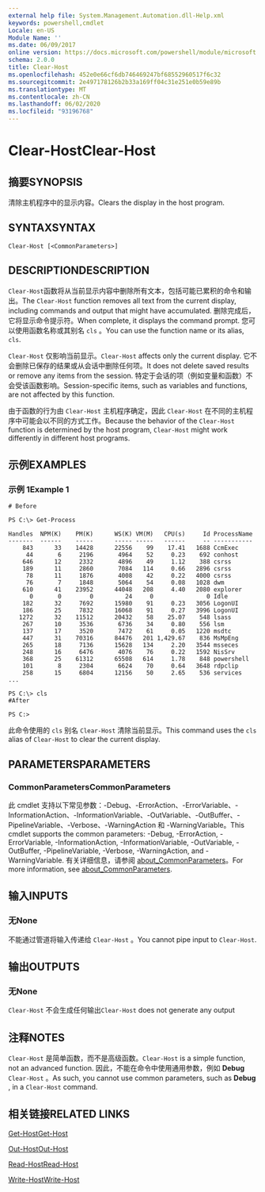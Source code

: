 ```yaml
---
external help file: System.Management.Automation.dll-Help.xml
keywords: powershell,cmdlet
Locale: en-US
Module Name: ''
ms.date: 06/09/2017
online version: https://docs.microsoft.com/powershell/module/microsoft.powershell.core/clear-host?view=powershell-7.1&WT.mc_id=ps-gethelp
schema: 2.0.0
title: Clear-Host
ms.openlocfilehash: 452e0e66cf6db746469247bf68552960517f6c32
ms.sourcegitcommit: 2e497178126b2b33a169ff04c31e251e0b59e89b
ms.translationtype: MT
ms.contentlocale: zh-CN
ms.lasthandoff: 06/02/2020
ms.locfileid: "93196768"
---
```

# <span data-ttu-id="2c557-103">Clear-Host</span><span class="sxs-lookup"><span data-stu-id="2c557-103">Clear-Host</span></span>

## <span data-ttu-id="2c557-104">摘要</span><span class="sxs-lookup"><span data-stu-id="2c557-104">SYNOPSIS</span></span>

<span data-ttu-id="2c557-105">清除主机程序中的显示内容。</span><span class="sxs-lookup"><span data-stu-id="2c557-105">Clears the display in the host program.</span></span>

## <span data-ttu-id="2c557-106">SYNTAX</span><span class="sxs-lookup"><span data-stu-id="2c557-106">SYNTAX</span></span>

```
Clear-Host [<CommonParameters>]
```

## <span data-ttu-id="2c557-107">DESCRIPTION</span><span class="sxs-lookup"><span data-stu-id="2c557-107">DESCRIPTION</span></span>

<span data-ttu-id="2c557-108">`Clear-Host`函数将从当前显示内容中删除所有文本，包括可能已累积的命令和输出。</span><span class="sxs-lookup"><span data-stu-id="2c557-108">The `Clear-Host` function removes all text from the current display, including commands and output that might have accumulated.</span></span> <span data-ttu-id="2c557-109">删除完成后，它将显示命令提示符。</span><span class="sxs-lookup"><span data-stu-id="2c557-109">When complete, it displays the command prompt.</span></span> <span data-ttu-id="2c557-110">您可以使用函数名称或其别名 `cls` 。</span><span class="sxs-lookup"><span data-stu-id="2c557-110">You can use the function name or its alias, `cls`.</span></span>

<span data-ttu-id="2c557-111">`Clear-Host` 仅影响当前显示。</span><span class="sxs-lookup"><span data-stu-id="2c557-111">`Clear-Host` affects only the current display.</span></span> <span data-ttu-id="2c557-112">它不会删除已保存的结果或从会话中删除任何项。</span><span class="sxs-lookup"><span data-stu-id="2c557-112">It does not delete saved results or remove any items from the session.</span></span> <span data-ttu-id="2c557-113">特定于会话的项（例如变量和函数）不会受该函数影响。</span><span class="sxs-lookup"><span data-stu-id="2c557-113">Session-specific items, such as variables and functions, are not affected by this function.</span></span>

<span data-ttu-id="2c557-114">由于函数的行为由 `Clear-Host` 主机程序确定，因此 `Clear-Host` 在不同的主机程序中可能会以不同的方式工作。</span><span class="sxs-lookup"><span data-stu-id="2c557-114">Because the behavior of the `Clear-Host` function is determined by the host program, `Clear-Host` might work differently in different host programs.</span></span>

## <span data-ttu-id="2c557-115">示例</span><span class="sxs-lookup"><span data-stu-id="2c557-115">EXAMPLES</span></span>

### <span data-ttu-id="2c557-116">示例 1</span><span class="sxs-lookup"><span data-stu-id="2c557-116">Example 1</span></span>

```
# Before

PS C:\> Get-Process

Handles  NPM(K)    PM(K)      WS(K) VM(M)   CPU(s)     Id ProcessName
-------  ------    -----      ----- -----   ------     -- -----------
    843      33    14428      22556    99    17.41   1688 CcmExec
     44       6     2196       4964    52     0.23    692 conhost
    646      12     2332       4896    49     1.12    388 csrss
    189      11     2860       7084   114     0.66   2896 csrss
     78      11     1876       4008    42     0.22   4000 csrss
     76       7     1848       5064    54     0.08   1028 dwm
    610      41    23952      44048   208     4.40   2080 explorer
      0       0        0         24     0               0 Idle
    182      32     7692      15980    91     0.23   3056 LogonUI
    186      25     7832      16068    91     0.27   3996 LogonUI
   1272      32    11512      20432    58    25.07    548 lsass
    267      10     3536       6736    34     0.80    556 lsm
    137      17     3520       7472    61     0.05   1220 msdtc
    447      31    70316      84476   201 1,429.67    836 MsMpEng
    265      18     7136      15628   134     2.20   3544 msseces
    248      16     6476       4076    76     0.22   1592 NisSrv
    368      25    61312      65508   614     1.78    848 powershell
    101       8     2304       6624    70     0.64   3648 rdpclip
    258      15     6804      12156    50     2.65    536 services
...

PS C:\> cls
#After

PS C:>
```

<span data-ttu-id="2c557-117">此命令使用的 `cls` 别名 `Clear-Host` 清除当前显示。</span><span class="sxs-lookup"><span data-stu-id="2c557-117">This command uses the `cls` alias of `Clear-Host` to clear the current display.</span></span>

## <span data-ttu-id="2c557-118">PARAMETERS</span><span class="sxs-lookup"><span data-stu-id="2c557-118">PARAMETERS</span></span>

### <span data-ttu-id="2c557-119">CommonParameters</span><span class="sxs-lookup"><span data-stu-id="2c557-119">CommonParameters</span></span>
<span data-ttu-id="2c557-120">此 cmdlet 支持以下常见参数：-Debug、-ErrorAction、-ErrorVariable、-InformationAction、-InformationVariable、-OutVariable、-OutBuffer、-PipelineVariable、-Verbose、-WarningAction 和 -WarningVariable。</span><span class="sxs-lookup"><span data-stu-id="2c557-120">This cmdlet supports the common parameters: -Debug, -ErrorAction, -ErrorVariable, -InformationAction, -InformationVariable, -OutVariable, -OutBuffer, -PipelineVariable, -Verbose, -WarningAction, and -WarningVariable.</span></span> <span data-ttu-id="2c557-121">有关详细信息，请参阅 [about_CommonParameters](https://go.microsoft.com/fwlink/?LinkID=113216)。</span><span class="sxs-lookup"><span data-stu-id="2c557-121">For more information, see [about_CommonParameters](https://go.microsoft.com/fwlink/?LinkID=113216).</span></span>

## <span data-ttu-id="2c557-122">输入</span><span class="sxs-lookup"><span data-stu-id="2c557-122">INPUTS</span></span>

### <span data-ttu-id="2c557-123">无</span><span class="sxs-lookup"><span data-stu-id="2c557-123">None</span></span>

<span data-ttu-id="2c557-124">不能通过管道将输入传递给 `Clear-Host` 。</span><span class="sxs-lookup"><span data-stu-id="2c557-124">You cannot pipe input to `Clear-Host`.</span></span>

## <span data-ttu-id="2c557-125">输出</span><span class="sxs-lookup"><span data-stu-id="2c557-125">OUTPUTS</span></span>

### <span data-ttu-id="2c557-126">无</span><span class="sxs-lookup"><span data-stu-id="2c557-126">None</span></span>

<span data-ttu-id="2c557-127">`Clear-Host` 不会生成任何输出</span><span class="sxs-lookup"><span data-stu-id="2c557-127">`Clear-Host` does not generate any output</span></span>

## <span data-ttu-id="2c557-128">注释</span><span class="sxs-lookup"><span data-stu-id="2c557-128">NOTES</span></span>

<span data-ttu-id="2c557-129">`Clear-Host` 是简单函数，而不是高级函数。</span><span class="sxs-lookup"><span data-stu-id="2c557-129">`Clear-Host` is a simple function, not an advanced function.</span></span> <span data-ttu-id="2c557-130">因此，不能在命令中使用通用参数，例如 **Debug** `Clear-Host` 。</span><span class="sxs-lookup"><span data-stu-id="2c557-130">As such, you cannot use common parameters, such as **Debug** , in a `Clear-Host` command.</span></span>

## <span data-ttu-id="2c557-131">相关链接</span><span class="sxs-lookup"><span data-stu-id="2c557-131">RELATED LINKS</span></span>

[<span data-ttu-id="2c557-132">Get-Host</span><span class="sxs-lookup"><span data-stu-id="2c557-132">Get-Host</span></span>](../Microsoft.PowerShell.Utility/Get-Host.md)

[<span data-ttu-id="2c557-133">Out-Host</span><span class="sxs-lookup"><span data-stu-id="2c557-133">Out-Host</span></span>](Out-Host.md)

[<span data-ttu-id="2c557-134">Read-Host</span><span class="sxs-lookup"><span data-stu-id="2c557-134">Read-Host</span></span>](../Microsoft.PowerShell.Utility/Read-Host.md)

[<span data-ttu-id="2c557-135">Write-Host</span><span class="sxs-lookup"><span data-stu-id="2c557-135">Write-Host</span></span>](../Microsoft.PowerShell.Utility/Write-Host.md)

